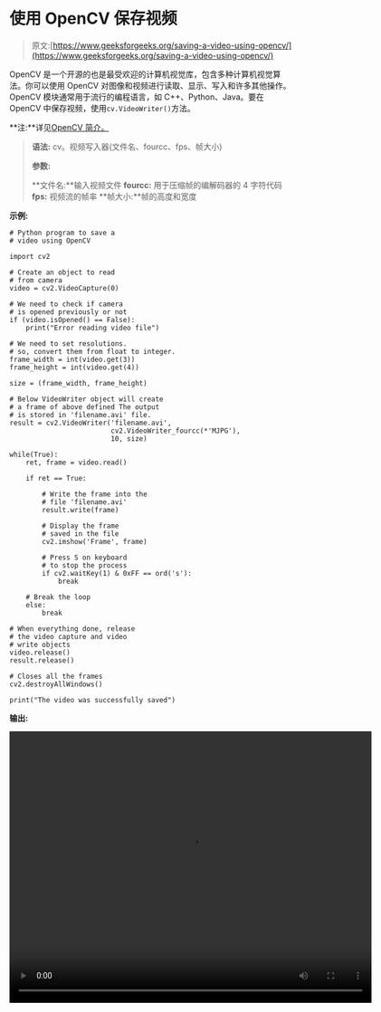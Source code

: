 # 使用 OpenCV 保存视频

> 原文:[https://www.geeksforgeeks.org/saving-a-video-using-opencv/](https://www.geeksforgeeks.org/saving-a-video-using-opencv/)

OpenCV 是一个开源的也是最受欢迎的计算机视觉库，包含多种计算机视觉算法。你可以使用 OpenCV 对图像和视频进行读取、显示、写入和许多其他操作。OpenCV 模块通常用于流行的编程语言，如 C++、Python、Java。要在 OpenCV 中保存视频，使用`cv.VideoWriter()`方法。

**注:**详见[OpenCV 简介。](https://www.geeksforgeeks.org/introduction-to-opencv/)

> **语法:** cv。视频写入器(文件名、fourcc、fps、帧大小)
> 
> **参数:**
> 
> **文件名:**输入视频文件
> **fourcc:** 用于压缩帧的编解码器的 4 字符代码
> **fps:** 视频流的帧率
> **帧大小:**帧的高度和宽度

**示例:**

```
# Python program to save a 
# video using OpenCV

import cv2

# Create an object to read 
# from camera
video = cv2.VideoCapture(0)

# We need to check if camera
# is opened previously or not
if (video.isOpened() == False): 
    print("Error reading video file")

# We need to set resolutions.
# so, convert them from float to integer.
frame_width = int(video.get(3))
frame_height = int(video.get(4))

size = (frame_width, frame_height)

# Below VideoWriter object will create
# a frame of above defined The output 
# is stored in 'filename.avi' file.
result = cv2.VideoWriter('filename.avi', 
                         cv2.VideoWriter_fourcc(*'MJPG'),
                         10, size)

while(True):
    ret, frame = video.read()

    if ret == True: 

        # Write the frame into the
        # file 'filename.avi'
        result.write(frame)

        # Display the frame
        # saved in the file
        cv2.imshow('Frame', frame)

        # Press S on keyboard 
        # to stop the process
        if cv2.waitKey(1) & 0xFF == ord('s'):
            break

    # Break the loop
    else:
        break

# When everything done, release 
# the video capture and video 
# write objects
video.release()
result.release()

# Closes all the frames
cv2.destroyAllWindows()

print("The video was successfully saved")
```

**输出:**

<video class="wp-video-shortcode" id="video-376705-1" width="640" height="480" preload="metadata" controls=""><source type="video/mp4" src="https://media.geeksforgeeks.org/wp-content/cdn-uploads/20200227195610/opencv-video.mp4?_=1">[https://media.geeksforgeeks.org/wp-content/cdn-uploads/20200227195610/opencv-video.mp4](https://media.geeksforgeeks.org/wp-content/cdn-uploads/20200227195610/opencv-video.mp4)</video>